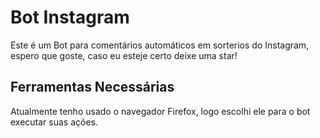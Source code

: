 # Bot Instagram
 Este é um Bot para comentários automáticos em sorterios do Instagram, espero que goste, caso eu esteje certo deixe uma star!

## Ferramentas Necessárias
 Atualmente tenho usado o navegador Firefox, logo escolhi ele para o bot executar suas ações.
